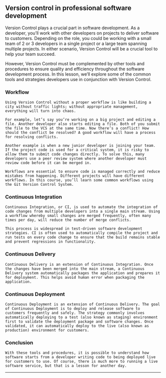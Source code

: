 ## Version control in professional software development

Version Control plays a crucial part in software development. As a developer, you’ll work with other developers on projects to deliver software to customers. Depending on the role, you could be working with a small team of 2 or 3 developers in a single project or a large team spanning multiple projects. In either scenario, Version Control will be a crucial tool to help your team succeed.

However, Version Control must be complemented by other tools and procedures to ensure quality and efficiency throughout the software development process. In this lesson, we’ll explore some of the common tools and strategies developers use in conjunction with Version Control.

### Workflow
```
Using Version Control without a proper workflow is like building a city without traffic lights; without appropriate management, everything will turn into chaos.

For example, let’s say you’re working on a big project and editing a file. Another developer also starts editing a file. Both of you submit the file to the VCS at the same time. Now there’s a conflict! How should the conflict be resolved? A good workflow will have a process for resolving conflicts.

Another example is when a new junior developer is joining your team. If the project code is used for a critical system, it is risky to allow them to submit code changes directly. To solve this, many developers use a peer review system where another developer must review code before it can be merged in.

Workflows are essential to ensure code is managed correctly and reduce mistakes from happening. Different projects will have different workflows. In this course, you’ll learn some common workflows using the Git Version Control System.
```

### Continuous Integration
```
Continuous Integration, or CI, is used to automate the integration of code changes from multiple developers into a single main stream. Using a workflow whereby small changes are merged frequently, often many times per day, will reduce the number of merge conflicts.

This process is widespread in test-driven software development strategies. CI is often used to automatically compile the project and run tests on every code change to ensure that the build remains stable and prevent regressions in functionality.
```

### Continuous Delivery
```
Continuous Delivery is an extension of Continuous Integration. Once the changes have been merged into the main stream, a Continuous Delivery system automatically packages the application and prepares it for deployment. This helps avoid human error when packaging the application.
```

### Continuous Deployment
```
Continuous Deployment is an extension of Continuous Delivery. The goal of Continuous Deployment is to deploy and release software to customers frequently and safely. The strategy commonly involves automatically deploying to a test (also known as staging) environment first to validate the deployment package and software changes. Once validated, it can automatically deploy to the live (also known as production) environment for customers.
```

### Conclusion
```
With these tools and procedures, it is possible to understand how software starts from a developer writing code to being deployed live for customers to use. Of course, there is much more to running a live software service, but that is a lesson for another day.
```

<hr/>